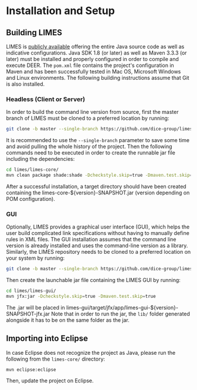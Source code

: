 # Installation and Setup

## Building LIMES

LIMES is [publicly available](https://github.com/dice-group/limes) 
offering the entire Java source code as well as indicative configurations.
Java SDK 1.8 (or later) as well as Maven 3.3.3 (or later) must be installed
and properly configured in order to compile and execute DEER.
The `pom.xml` file contains the project's configuration in Maven and has been successfully
tested in Mac OS, Microsoft Windows and Linux environments.
The following building instructions assume that Git is also installed.


### Headless (Client or Server)

In order to build the command line version from source,
first the master branch of LIMES must be cloned to a preferred location
by running:
```bash
git clone -b master --single-branch https://github.com/dice-group/limes.git limes
```
It is recommended to use the `--single-branch` parameter to save some time and avoid pulling the
whole history of the project.
Then the following commands need to be executed in order to create the
runnable jar file including the dependencies: 
```bash
cd limes/limes-core/
mvn clean package shade:shade -Dcheckstyle.skip=true -Dmaven.test.skip=true
```
After a successful installation, a target directory should have been created containing the
limes-core-${version}-SNAPSHOT.jar (version depending on POM configuration).

### GUI 

Optionally, LIMES provides a graphical user interface (GUI), which helps the
user build complicated link specifications without having to manually
define rules in XML files.
The GUI installation assumes that the command line version is already
installed and uses the command-line version as a library.
Similarly, the LIMES repository needs to be cloned to a preferred location on
your system by running:
```bash
git clone -b master --single-branch https://github.com/dice-group/limes.git limes
```
Then create the launchable jar file containing the LIMES GUI by running:
```bash
cd limes/limes-gui/
mvn jfx:jar -Dcheckstyle.skip=true -Dmaven.test.skip=true
```

The .jar will be placed in limes-gui/target/jfx/app/limes-gui-${version}-SNAPSHOT-jfx.jar
Note that in order to run the jar, the `lib/` folder generated alongside it has to be on the same folder
as the jar.

## Importing into Eclipse

In case Eclipse does not recognize the project as Java, please run the following from the `limes-core/` directory:
```
mvn eclipse:eclipse
```
Then, update the project on Eclipse.
